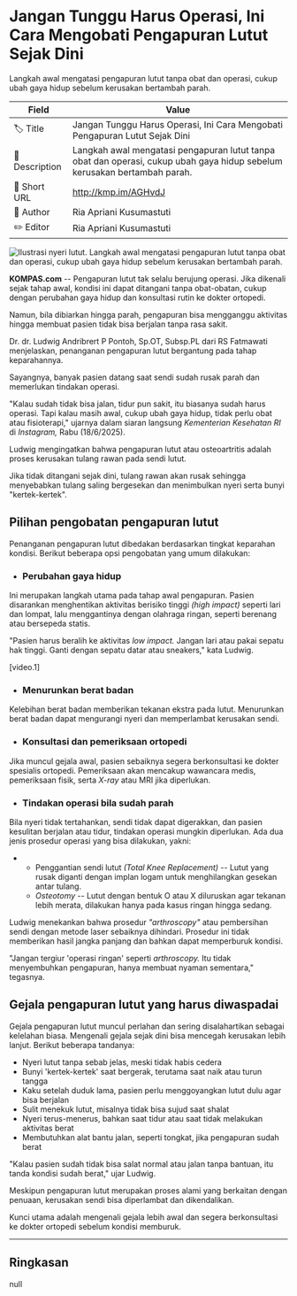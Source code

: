 # Jangan Tunggu Harus Operasi, Ini Cara Mengobati Pengapuran Lutut Sejak Dini

Langkah awal mengatasi pengapuran lutut tanpa obat dan operasi, cukup ubah gaya hidup sebelum kerusakan bertambah parah.

| Field         | Value                                                       |
|---------------|-------------------------------------------------------------|
| 🏷️ Title       | Jangan Tunggu Harus Operasi, Ini Cara Mengobati Pengapuran Lutut Sejak Dini |
| 📝 Description | Langkah awal mengatasi pengapuran lutut tanpa obat dan operasi, cukup ubah gaya hidup sebelum kerusakan bertambah parah. |
| 🔗 Short URL   | http://kmp.im/AGHvdJ |
| 👤 Author      | Ria Apriani Kusumastuti |
| ✏️ Editor      | Ria Apriani Kusumastuti |

![Ilustrasi nyeri lutut. Langkah awal mengatasi pengapuran lutut tanpa obat dan operasi, cukup ubah gaya hidup sebelum kerusakan bertambah parah.](https://asset.kompas.com/crops/snIYtpgI-3Yholyfq8snb4Iug7w=/60x0:1000x627/750x500/data/photo/2023/02/05/63df730b2e2a5.jpg)

**KOMPAS.com** -- Pengapuran lutut tak selalu berujung operasi. Jika dikenali sejak tahap awal, kondisi ini dapat ditangani tanpa obat-obatan, cukup dengan perubahan gaya hidup dan konsultasi rutin ke dokter ortopedi.

Namun, bila dibiarkan hingga parah, pengapuran bisa mengganggu aktivitas hingga membuat pasien tidak bisa berjalan tanpa rasa sakit.

Dr. dr. Ludwig Andribrert P Pontoh, Sp.OT, Subsp.PL dari RS Fatmawati menjelaskan, penanganan pengapuran lutut bergantung pada tahap keparahannya.

Sayangnya, banyak pasien datang saat sendi sudah rusak parah dan memerlukan tindakan operasi.

"Kalau sudah tidak bisa jalan, tidur pun sakit, itu biasanya sudah harus operasi. Tapi kalau masih awal, cukup ubah gaya hidup, tidak perlu obat atau fisioterapi," ujarnya dalam siaran langsung *Kementerian Kesehatan RI* di *Instagram,* Rabu (18/6/2025).

Ludwig mengingatkan bahwa pengapuran lutut atau osteoartritis adalah proses kerusakan tulang rawan pada sendi lutut.

Jika tidak ditangani sejak dini, tulang rawan akan rusak sehingga menyebabkan tulang saling bergesekan dan menimbulkan nyeri serta bunyi "kertek-kertek".

## Pilihan pengobatan pengapuran lutut

Penanganan pengapuran lutut dibedakan berdasarkan tingkat keparahan kondisi. Berikut beberapa opsi pengobatan yang umum dilakukan:

- ### Perubahan gaya hidup

Ini merupakan langkah utama pada tahap awal pengapuran. Pasien disarankan menghentikan aktivitas berisiko tinggi *(high impact)* seperti lari dan lompat, lalu menggantinya dengan olahraga ringan, seperti berenang atau bersepeda statis.

"Pasien harus beralih ke aktivitas *low impact.* Jangan lari atau pakai sepatu hak tinggi. Ganti dengan sepatu datar atau sneakers," kata Ludwig.

\[video.1\]

- ### Menurunkan berat badan

Kelebihan berat badan memberikan tekanan ekstra pada lutut. Menurunkan berat badan dapat mengurangi nyeri dan memperlambat kerusakan sendi.

- ### Konsultasi dan pemeriksaan ortopedi

Jika muncul gejala awal, pasien sebaiknya segera berkonsultasi ke dokter spesialis ortopedi. Pemeriksaan akan mencakup wawancara medis, pemeriksaan fisik, serta *X-ray* atau MRI jika diperlukan.

- ### Tindakan operasi bila sudah parah

Bila nyeri tidak tertahankan, sendi tidak dapat digerakkan, dan pasien kesulitan berjalan atau tidur, tindakan operasi mungkin diperlukan. Ada dua jenis prosedur operasi yang bisa dilakukan, yakni:

- - Penggantian sendi lutut *(Total Knee Replacement)* -- Lutut yang rusak diganti dengan implan logam untuk menghilangkan gesekan antar tulang.
  - *Osteotomy* -- Lutut dengan bentuk O atau X diluruskan agar tekanan lebih merata, dilakukan hanya pada kasus ringan hingga sedang.

Ludwig menekankan bahwa prosedur *"arthroscopy"* atau pembersihan sendi dengan metode laser sebaiknya dihindari. Prosedur ini tidak memberikan hasil jangka panjang dan bahkan dapat memperburuk kondisi.

"Jangan tergiur 'operasi ringan' seperti *arthroscopy.* Itu tidak menyembuhkan pengapuran, hanya membuat nyaman sementara," tegasnya.

## Gejala pengapuran lutut yang harus diwaspadai

Gejala pengapuran lutut muncul perlahan dan sering disalahartikan sebagai kelelahan biasa. Mengenali gejala sejak dini bisa mencegah kerusakan lebih lanjut. Berikut beberapa tandanya:

- Nyeri lutut tanpa sebab jelas, meski tidak habis cedera
- Bunyi 'kertek-kertek' saat bergerak, terutama saat naik atau turun tangga
- Kaku setelah duduk lama, pasien perlu menggoyangkan lutut dulu agar bisa berjalan
- Sulit menekuk lutut, misalnya tidak bisa sujud saat shalat
- Nyeri terus-menerus, bahkan saat tidur atau saat tidak melakukan aktivitas berat
- Membutuhkan alat bantu jalan, seperti tongkat, jika pengapuran sudah berat

"Kalau pasien sudah tidak bisa salat normal atau jalan tanpa bantuan, itu tanda kondisi sudah berat," ujar Ludwig.

Meskipun pengapuran lutut merupakan proses alami yang berkaitan dengan penuaan, kerusakan sendi bisa diperlambat dan dikendalikan.

Kunci utama adalah mengenali gejala lebih awal dan segera berkonsultasi ke dokter ortopedi sebelum kondisi memburuk.

---
## Ringkasan

null
